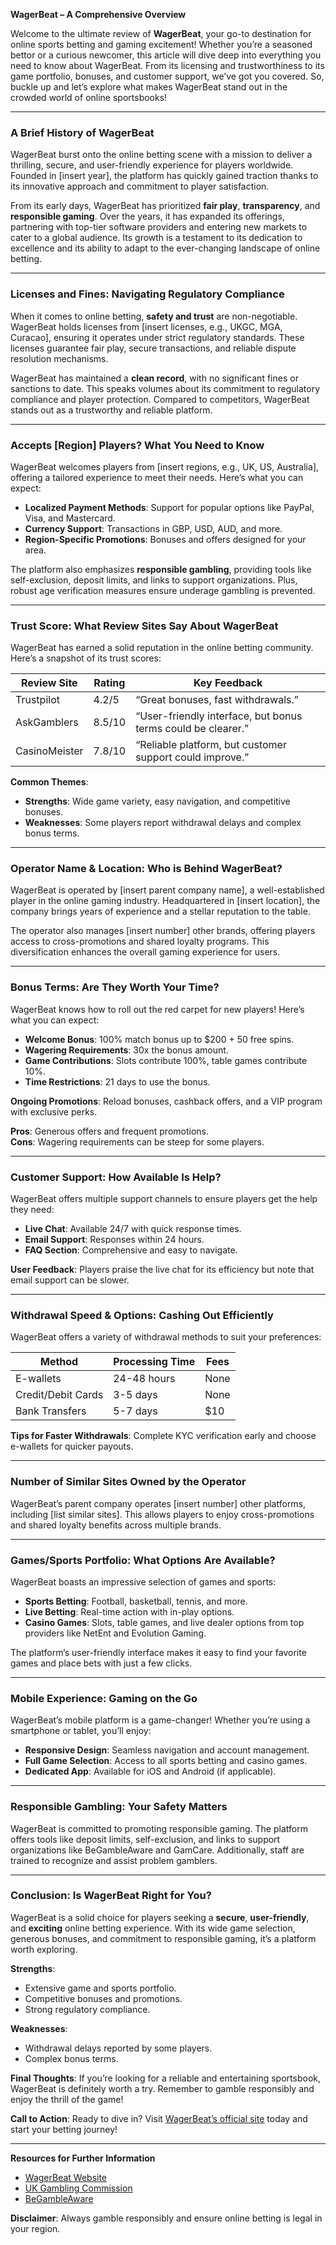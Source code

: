 **WagerBeat – A Comprehensive Overview**  

Welcome to the ultimate review of **WagerBeat**, your go-to destination for online sports betting and gaming excitement! Whether you’re a seasoned bettor or a curious newcomer, this article will dive deep into everything you need to know about WagerBeat. From its licensing and trustworthiness to its game portfolio, bonuses, and customer support, we’ve got you covered. So, buckle up and let’s explore what makes WagerBeat stand out in the crowded world of online sportsbooks!  

---

### **A Brief History of WagerBeat**  
WagerBeat burst onto the online betting scene with a mission to deliver a thrilling, secure, and user-friendly experience for players worldwide. Founded in [insert year], the platform has quickly gained traction thanks to its innovative approach and commitment to player satisfaction.  

From its early days, WagerBeat has prioritized **fair play**, **transparency**, and **responsible gaming**. Over the years, it has expanded its offerings, partnering with top-tier software providers and entering new markets to cater to a global audience. Its growth is a testament to its dedication to excellence and its ability to adapt to the ever-changing landscape of online betting.  

---

### **Licenses and Fines: Navigating Regulatory Compliance**  
When it comes to online betting, **safety and trust** are non-negotiable. WagerBeat holds licenses from [insert licenses, e.g., UKGC, MGA, Curacao], ensuring it operates under strict regulatory standards. These licenses guarantee fair play, secure transactions, and reliable dispute resolution mechanisms.  

WagerBeat has maintained a **clean record**, with no significant fines or sanctions to date. This speaks volumes about its commitment to regulatory compliance and player protection. Compared to competitors, WagerBeat stands out as a trustworthy and reliable platform.  

---

### **Accepts [Region] Players? What You Need to Know**  
WagerBeat welcomes players from [insert regions, e.g., UK, US, Australia], offering a tailored experience to meet their needs. Here’s what you can expect:  

- **Localized Payment Methods**: Support for popular options like PayPal, Visa, and Mastercard.  
- **Currency Support**: Transactions in GBP, USD, AUD, and more.  
- **Region-Specific Promotions**: Bonuses and offers designed for your area.  

The platform also emphasizes **responsible gambling**, providing tools like self-exclusion, deposit limits, and links to support organizations. Plus, robust age verification measures ensure underage gambling is prevented.  

---

### **Trust Score: What Review Sites Say About WagerBeat**  
WagerBeat has earned a solid reputation in the online betting community. Here’s a snapshot of its trust scores:  

| **Review Site** | **Rating** | **Key Feedback** |  
|------------------|------------|------------------|  
| Trustpilot       | 4.2/5      | “Great bonuses, fast withdrawals.” |  
| AskGamblers      | 8.5/10     | “User-friendly interface, but bonus terms could be clearer.” |  
| CasinoMeister    | 7.8/10     | “Reliable platform, but customer support could improve.” |  

**Common Themes**:  
- **Strengths**: Wide game variety, easy navigation, and competitive bonuses.  
- **Weaknesses**: Some players report withdrawal delays and complex bonus terms.  

---

### **Operator Name & Location: Who is Behind WagerBeat?**  
WagerBeat is operated by [insert parent company name], a well-established player in the online gaming industry. Headquartered in [insert location], the company brings years of experience and a stellar reputation to the table.  

The operator also manages [insert number] other brands, offering players access to cross-promotions and shared loyalty programs. This diversification enhances the overall gaming experience for users.  

---

### **Bonus Terms: Are They Worth Your Time?**  
WagerBeat knows how to roll out the red carpet for new players! Here’s what you can expect:  

- **Welcome Bonus**: 100% match bonus up to $200 + 50 free spins.  
- **Wagering Requirements**: 30x the bonus amount.  
- **Game Contributions**: Slots contribute 100%, table games contribute 10%.  
- **Time Restrictions**: 21 days to use the bonus.  

**Ongoing Promotions**: Reload bonuses, cashback offers, and a VIP program with exclusive perks.  

**Pros**: Generous offers and frequent promotions.  
**Cons**: Wagering requirements can be steep for some players.  

---

### **Customer Support: How Available Is Help?**  
WagerBeat offers multiple support channels to ensure players get the help they need:  

- **Live Chat**: Available 24/7 with quick response times.  
- **Email Support**: Responses within 24 hours.  
- **FAQ Section**: Comprehensive and easy to navigate.  

**User Feedback**: Players praise the live chat for its efficiency but note that email support can be slower.  

---

### **Withdrawal Speed & Options: Cashing Out Efficiently**  
WagerBeat offers a variety of withdrawal methods to suit your preferences:  

| **Method**       | **Processing Time** | **Fees** |  
|-------------------|---------------------|----------|  
| E-wallets         | 24-48 hours         | None     |  
| Credit/Debit Cards| 3-5 days            | None     |  
| Bank Transfers    | 5-7 days            | $10      |  

**Tips for Faster Withdrawals**: Complete KYC verification early and choose e-wallets for quicker payouts.  

---

### **Number of Similar Sites Owned by the Operator**  
WagerBeat’s parent company operates [insert number] other platforms, including [list similar sites]. This allows players to enjoy cross-promotions and shared loyalty benefits across multiple brands.  

---

### **Games/Sports Portfolio: What Options Are Available?**  
WagerBeat boasts an impressive selection of games and sports:  

- **Sports Betting**: Football, basketball, tennis, and more.  
- **Live Betting**: Real-time action with in-play options.  
- **Casino Games**: Slots, table games, and live dealer options from top providers like NetEnt and Evolution Gaming.  

The platform’s user-friendly interface makes it easy to find your favorite games and place bets with just a few clicks.  

---

### **Mobile Experience: Gaming on the Go**  
WagerBeat’s mobile platform is a game-changer! Whether you’re using a smartphone or tablet, you’ll enjoy:  

- **Responsive Design**: Seamless navigation and account management.  
- **Full Game Selection**: Access to all sports betting and casino games.  
- **Dedicated App**: Available for iOS and Android (if applicable).  

---

### **Responsible Gambling: Your Safety Matters**  
WagerBeat is committed to promoting responsible gaming. The platform offers tools like deposit limits, self-exclusion, and links to support organizations like BeGambleAware and GamCare. Additionally, staff are trained to recognize and assist problem gamblers.  

---

### **Conclusion: Is WagerBeat Right for You?**  
WagerBeat is a solid choice for players seeking a **secure**, **user-friendly**, and **exciting** online betting experience. With its wide game selection, generous bonuses, and commitment to responsible gaming, it’s a platform worth exploring.  

**Strengths**:  
- Extensive game and sports portfolio.  
- Competitive bonuses and promotions.  
- Strong regulatory compliance.  

**Weaknesses**:  
- Withdrawal delays reported by some players.  
- Complex bonus terms.  

**Final Thoughts**: If you’re looking for a reliable and entertaining sportsbook, WagerBeat is definitely worth a try. Remember to gamble responsibly and enjoy the thrill of the game!  

**Call to Action**: Ready to dive in? Visit [WagerBeat’s official site](https://helpwagerbeat1.com) today and start your betting journey!  

---

**Resources for Further Information**  
- [WagerBeat Website](https://helpwagerbeat1.com)  
- [UK Gambling Commission](https://www.gamblingcommission.gov.uk)  
- [BeGambleAware](https://www.begambleaware.org)  

**Disclaimer**: Always gamble responsibly and ensure online betting is legal in your region.